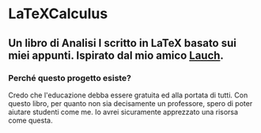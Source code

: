 # LaTeXCalculus
Un libro di Analisi I scritto in LaTeX basato sui miei appunti.
Ispirato dal mio amico [Lauch](https://github.com/Lauchmelder23/Mathematics/blob/main/script.pdf).
---
### Perché questo progetto esiste?
Credo che l'educazione debba essere gratuita ed alla portata di tutti.
Con questo libro, per quanto non sia decisamente un professore, spero di poter aiutare studenti come me. Io avrei sicuramente apprezzato una risorsa come questa.